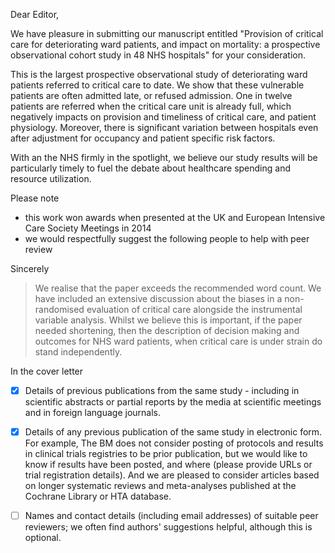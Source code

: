 Dear Editor,

We have pleasure in submitting our manuscript entitled "Provision of critical care for deteriorating ward patients, and impact on mortality: a prospective observational cohort study in 48 NHS hospitals" for your consideration.

This is the largest prospective observational study of deteriorating ward patients referred to critical care to date. We show that these vulnerable patients are often admitted late, or refused admission. One in twelve patients are referred when the critical care unit is already full, which negatively impacts on provision and timeliness of critical care, and patient physiology. Moreover, there is significant variation between hospitals even after adjustment for occupancy and patient specific risk factors. 

With an the NHS firmly in the spotlight, we believe our study results will be particularly timely to fuel the debate about healthcare spending and resource utilization.

Please note 

- this work won awards when presented at the UK and European Intensive Care Society Meetings in 2014
- we would respectfully suggest the following people to help with peer review

Sincerely



> We realise that the paper exceeds the recommended word count. We have included an extensive discussion about the biases in a non-randomised evaluation of critical care alongside the instrumental variable analysis. Whilst we believe this is important, if the paper needed shortening, then the description of decision making and outcomes for NHS ward patients, when critical care is under strain do stand independently.

In the cover letter

- [X] Details of previous publications from the same study - including in scientific abstracts or partial reports by the media at scientific meetings and in foreign language journals.
- [X] Details of any previous publication of the same study in electronic form. For example, The BM does not consider posting of protocols and results in clinical trials registries to be prior publication, but we would like to know if results have been posted, and where (please provide URLs or trial registration details). And we are pleased to consider articles based on longer systematic reviews and meta-analyses published at the Cochrane Library or HTA database.
- [ ] Names and contact details (including email addresses) of suitable peer reviewers; we often find authors' suggestions helpful, although this is optional.

